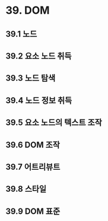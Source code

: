 # 39. DOM

## 39.1 노드

## 39.2 요소 노드 취득

## 39.3 노드 탐색

## 39.4 노드 정보 취득

## 39.5 요소 노드의 텍스트 조작

## 39.6 DOM 조작

## 39.7 어트리뷰트

## 39.8 스타일

## 39.9 DOM 표준
